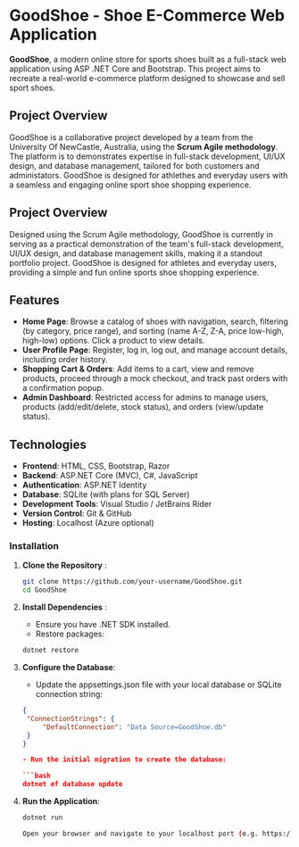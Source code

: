 # GoodShoe - Shoe E-Commerce Web Application

**GoodShoe**, a modern online store for sports shoes built as a full-stack web application using ASP .NET Core and Bootstrap. This project aims to recreate a real-world e-commerce platform designed to showcase and sell sport shoes. 

## Project Overview

GoodShoe is a collaborative project developed by a team from the University Of NewCastle, Australia, using the **Scrum Agile methodology**. The platform is to demonstrates expertise in full-stack development, UI/UX design, and database management, tailored for both customers and administators. GoodShoe is designed for athlethes and everyday users with a seamless and engaging online sport shoe shopping experience.

## Project Overview

Designed using the Scrum Agile methodology, GoodShoe is currently in serving as a practical demonstration of the team's full-stack development, UI/UX design, and database management skills, making it a standout portfolio project.
GoodShoe is designed for athletes and everyday users, providing a simple and fun online sports shoe shopping experience.


## Features

- **Home Page**: Browse a catalog of shoes with navigation, search, filtering (by category, price range), and sorting (name A-Z, Z-A, price low-high, high-low) options. Click a product to view details.
- **User Profile Page**: Register, log in, log out, and manage account details, including order history.
- **Shopping Cart & Orders**: Add items to a cart, view and remove products, proceed through a mock checkout, and track past orders with a confirmation popup.
- **Admin Dashboard**: Restricted access for admins to manage users, products (add/edit/delete, stock status), and orders (view/update status).

## Technologies

- **Frontend**: HTML, CSS, Bootstrap, Razor
- **Backend**: ASP.NET Core (MVC), C#, JavaScript
- **Authentication**: ASP.NET Identity
- **Database**: SQLite (with plans for SQL Server)
- **Development Tools**: Visual Studio / JetBrains Rider
- **Version Control**: Git & GitHub
- **Hosting**: Localhost (Azure optional)

### Installation
1. **Clone the Repository** :
   ```bash
   git clone https://github.com/your-username/GoodShoe.git
   cd GoodShoe

2. **Install Dependencies** :
   - Ensure you have .NET SDK installed.
   - Restore packages:

   ```bash
   dotnet restore

3. **Configure the Database**:
   - Update the appsettings.json file with your local database or SQLite connection string:
   ```json
   {
  	"ConnectionStrings": {
    	"DefaultConnection": "Data Source=GoodShoe.db"
  	}
   }

   - Run the initial migration to create the database:

   ```bash
   dotnet ef database update

4. **Run the Application**:
   ```bash
   dotnet run

   Open your browser and navigate to your localhost port (e.g. https://localhost:5001).
